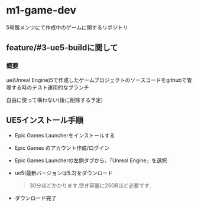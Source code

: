 # m1-game-dev
5号館メンツにて作成中のゲームに関するリポジトリ

## feature/#3-ue5-buildに関して
### 概要
ue(Unreal Engine)5で作成したゲームプロジェクトのソースコードをgithubで管理する時のテスト運用的なブランチ

自由に使って構わない(後に削除する予定)

## UE5インストール手順

- Epic Games Launcherをインストールする

- Epic Games のアカウント作成/ログイン

- Epic Games Launcherの左側タブから、「Unreal Engine」を選択

- ue5(最新バージョンは5.3)をダウンロード 

    > 30分ほどかかります.空き容量に25GBほど必要です.

- ダウンロード完了
